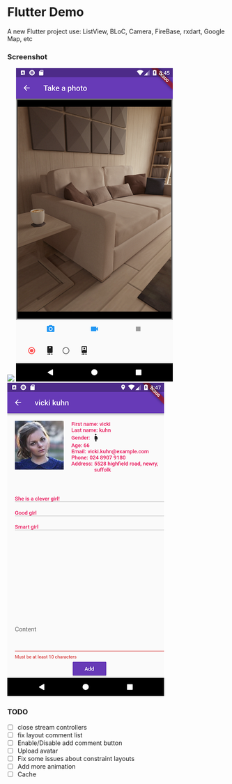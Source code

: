 # Flutter Demo

A new Flutter project use: ListView, BLoC, Camera, FireBase, rxdart, Google Map, etc

### Screenshot
![](screenshots/demo.gif)
![](screenshots/camera.png)
![](screenshots/user_detail.png)
### TODO
- [ ] close stream controllers
- [ ] fix layout comment list
- [ ] Enable/Disable add comment button
- [ ] Upload avatar
- [ ] Fix some issues about constraint layouts
- [ ] Add more animation
- [ ] Cache